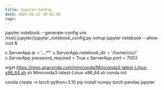 ```yaml
---
title: Jupyter-Config
date: 2025-02-11 10:42:55
tags:
---
```

jupyter notebook --generate-config
vim /root/.jupyter//jupyter_notebook_config.py
nohup jupyter notebook --allow-root &

c.ServerApp.ip = '***.**.**.***'
c.ServerApp.notebook_dir = '/home/ccc/'
c.ServerApp.password_required = True
c.ServerApp.port = 7003

wget https://repo.anaconda.com/miniconda/Miniconda3-latest-Linux-x86_64.sh
sh Miniconda3-latest-Linux-x86_64.sh
conda init

conda create -n torch python=3.10
pip install numpy torch pandas jupyter

